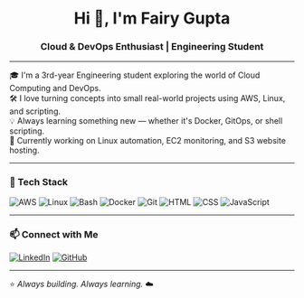 <h1 align="center">Hi 👋, I'm Fairy Gupta</h1>
<h3 align="center">Cloud & DevOps Enthusiast | Engineering Student</h3>

---

🎓 I'm a 3rd-year Engineering student exploring the world of Cloud Computing and DevOps.  
🛠️ I love turning concepts into small real-world projects using AWS, Linux, and scripting.  
💡 Always learning something new — whether it's Docker, GitOps, or shell scripting.  
📌 Currently working on Linux automation, EC2 monitoring, and S3 website hosting.

---

### 🧰 Tech Stack
![AWS](https://img.shields.io/badge/-AWS-232F3E?style=flat&logo=amazon-aws&logoColor=white)
![Linux](https://img.shields.io/badge/-Linux-FCC624?style=flat&logo=linux&logoColor=black)
![Bash](https://img.shields.io/badge/-Bash-4EAA25?style=flat&logo=gnu-bash&logoColor=white)
![Docker](https://img.shields.io/badge/-Docker-2496ED?style=flat&logo=docker&logoColor=white)
![Git](https://img.shields.io/badge/-Git-F05032?style=flat&logo=git&logoColor=white)
![HTML](https://img.shields.io/badge/-HTML5-E34F26?style=flat&logo=html5&logoColor=white)
![CSS](https://img.shields.io/badge/-CSS3-1572B6?style=flat&logo=css3&logoColor=white)
![JavaScript](https://img.shields.io/badge/-JavaScript-F7DF1E?style=flat&logo=javascript&logoColor=black)

---


### 📫 Connect with Me
[![LinkedIn](https://img.shields.io/badge/-LinkedIn-blue?style=flat&logo=linkedin&logoColor=white)](https://www.linkedin.com/in/fairy-gupta-14a67a284/)
[![GitHub](https://img.shields.io/badge/-GitHub-181717?style=flat&logo=github&logoColor=white)](https://github.com/fairygupta04)

---

⭐ *Always building. Always learning.* ☁️

